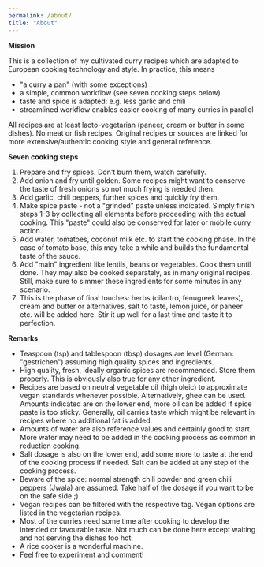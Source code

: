 ```yaml
---
permalink: /about/
title: "About"
---
```


**Mission**

This is a collection of my cultivated curry recipes which are adapted to European cooking technology and style. In practice, this means
- "a curry a pan" (with some exceptions)
- a simple, common workflow (see seven cooking steps below)
- taste and spice is adapted: e.g. less garlic and chili
- streamlined workflow enables easier cooking of many curries in parallel

All recipes are at least lacto-vegetarian (paneer, cream or butter in some dishes). No meat or fish recipes. Original recipes or sources are linked for more extensive/authentic cooking style and general reference.


**Seven cooking steps**

1. Prepare and fry spices. Don't burn them, watch carefully.
2. Add onion and fry until golden. Some recipes might want to conserve the taste of fresh onions so not much frying is needed then.
3. Add garlic, chili peppers, further spices and quickly fry them.
4. Make spice paste - not a "grinded" paste unless indicated. Simply finish steps 1-3 by collecting all elements before proceeding with the actual cooking. This "paste" could also be conserved for later or mobile curry action.
5. Add water, tomatoes, coconut milk etc. to start the cooking phase. In the case of tomato base, this may take a while and builds the fundamental taste of the sauce.
6. Add "main" ingredient like lentils, beans or vegetables. Cook them until done. They may also be cooked separately, as in many original recipes. Still, make sure to simmer these ingredients for some minutes in any scenario.
7. This is the phase of final touches: herbs (cilantro, fenugreek leaves), cream and butter or alternatives, salt to taste, lemon juice, or paneer etc. will be added here. Stir it up well for a last time and taste it to perfection.

**Remarks**

- Teaspoon (tsp) and tablespoon (tbsp) dosages are level (German: "gestrichen") assuming high quality spices and ingredients. 
- High quality, fresh, ideally organic spices are recommended. Store them properly. This is obviously also true for any other ingredient.
- Recipes are based on neutral vegetable oil (high oleic) to approximate vegan standards whenever possible. Alternatively, ghee can be used. Amounts indicated are on the lower end, more oil can be added if spice paste is too sticky. Generally, oil carries taste which might be relevant in recipes where no additional fat is added.
- Amounts of water are also reference values and certainly good to start. More water may need to be added in the cooking process as common in reduction cooking.
- Salt dosage is also on the lower end, add some more to taste at the end of the cooking process if needed. Salt can be added at any step of the cooking process.
- Beware of the spice: normal strength chili powder and green chili peppers (Jwala) are assumed. Take half of the dosage if you want to be on the safe side ;)
- Vegan recipes can be filtered with the respective tag. Vegan options are listed in the vegetarian recipes. 
- Most of the curries need some time after cooking to develop the intended or favourable taste. Not much can be done here except waiting and not serving the dishes too hot.
- A rice cooker is a wonderful machine.
- Feel free to experiment and comment!

